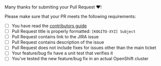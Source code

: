 Many thanks for submiting your Pull Request :heart:! 

Please make sure that your PR meets the following requirements:

- [ ] You have read the [contributors guide](CONTRIBUTING.MD#sending-a-pull-request)
- [ ] Pull Request title is properly formatted: `[KOGITO-XYZ] Subject`
- [ ] Pull Request contains link to the JIRA issue
- [ ] Pull Request contains description of the issue
- [ ] Pull Request does not include fixes for issues other than the main ticket
- [ ] Your feature/bug fix have a unit test that verifies it
- [ ] You've tested the new feature/bug fix in an actual OpenShift cluster